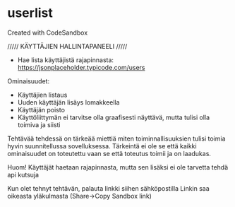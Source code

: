 # userlist
Created with CodeSandbox

///// KÄYTTÄJIEN HALLINTAPANEELI /////


- Hae lista käyttäjistä rajapinnasta: https://jsonplaceholder.typicode.com/users

Ominaisuudet:

 - Käyttäjien listaus
 - Uuden käyttäjän lisäys lomakkeella
 - Käyttäjän poisto
 - Käyttöliittymän ei tarvitse olla graafisesti näyttävä, mutta tulisi olla toimiva ja siisti

Tehtävää tehdessä on tärkeää miettiä miten toiminnallisuuksien tulisi toimia hyvin suunnitellussa sovelluksessa.
Tärkeintä ei ole se että kaikki ominaisuudet on toteutettu vaan se että toteutus toimii ja on laadukas.

Huom! Käyttäjät haetaan rajapinnasta, mutta sen lisäksi ei ole tarvetta tehdä api kutsuja

Kun olet tehnyt tehtävän, palauta linkki siihen sähköpostilla 
Linkin saa oikeasta yläkulmasta (Share->Copy Sandbox link)


